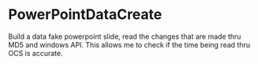 # PowerPointDataCreate
Build a data fake powerpoint slide, read the changes that are made thru MD5 and windows API. This allows me to check if the time being read thru OCS is accurate.

